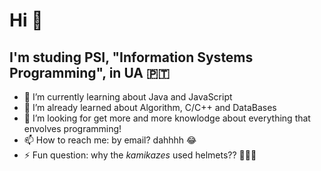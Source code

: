 # Hi 👋

## I'm studing PSI, "Information Systems Programming", in UA 🇵🇹

- :floppy_disk: I’m currently learning about Java and JavaScript
- 🤯 I’m already learned about Algorithm, C/C++ and DataBases
- 🦾 I’m looking for get more and more knowlodge about everything that envolves programming! 
- 📫 How to reach me: by email? dahhhh :joy:
- ⚡ Fun question: why the _kamikazes_ used helmets??  😵‍💫🤯
